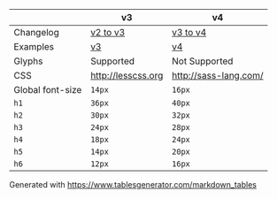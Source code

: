 |                  | v3                                                                | v4                                                       |
|------------------|-------------------------------------------------------------------|----------------------------------------------------------|
| Changelog        | [v2 to v3](https://getbootstrap.com/docs/3.3/migration)           | [v3 to v4](https://getbootstrap.com/docs/4.0/migration/) |
| Examples         | [v3](https://getbootstrap.com/docs/3.3/getting-started/#examples) | [v4](https://getbootstrap.com/docs/4.0/examples/)        |
| Glyphs           | Supported                                                         | Not Supported                                            |
| CSS              | http://lesscss.org                                                | http://sass-lang.com/                                    |
| Global font-size | `14px`                                                            | `16px`                                                   |
| `h1`             | `36px`                                                            | `40px`                                                   |
| `h2`             | `30px`                                                            | `32px`                                                   |
| `h3`             | `24px`                                                            | `28px`                                                   |
| `h4`             | `18px`                                                            | `24px`                                                   |
| `h5`             | `14px`                                                            | `20px`                                                   |
| `h6`             | `12px`                                                            | `16px`                                                   |

Generated with https://www.tablesgenerator.com/markdown_tables